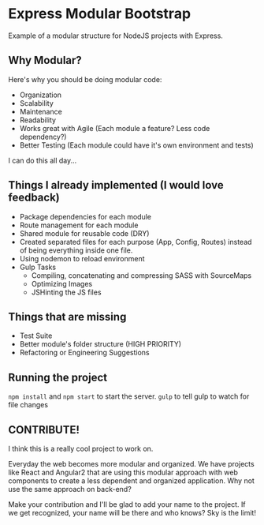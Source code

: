 # Express Modular Bootstrap

Example of a modular structure for NodeJS projects with Express.

## Why Modular?

Here's why you should be doing modular code:

- Organization
- Scalability
- Maintenance
- Readability
- Works great with Agile (Each module a feature? Less code dependency?)
- Better Testing (Each module could have it's own environment and tests)

I can do this all day...

## Things I already implemented (I would love feedback)

- Package dependencies for each module
- Route management for each module
- Shared module for reusable code (DRY)
- Created separated files for each purpose (App, Config, Routes) instead of being everything inside one file.
- Using nodemon to reload environment
- Gulp Tasks
  - Compiling, concatenating and compressing SASS with SourceMaps
  - Optimizing Images
  - JSHinting the JS files

## Things that are missing

- Test Suite
- Better module's folder structure (HIGH PRIORITY)
- Refactoring or Engineering Suggestions

## Running the project

`npm install` and `npm start` to start the server.
`gulp` to tell gulp to watch for file changes

## CONTRIBUTE!

I think this is a really cool project to work on.

Everyday the web becomes more modular and organized. We have projects like React and Angular2 that are using this modular approach with web components to create a less dependent and organized application. Why not use the same approach on back-end?

Make your contribution and I'll be glad to add your name to the project. If we get recognized, your name will be there and who knows? Sky is the limit!
